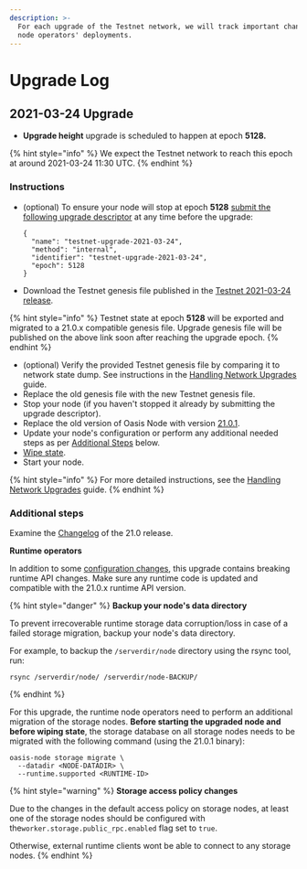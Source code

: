 ```yaml
---
description: >-
  For each upgrade of the Testnet network, we will track important changes for
  node operators' deployments.
---
```


# Upgrade Log

## 2021-03-24 Upgrade

* **Upgrade height** upgrade is scheduled to happen at epoch **5128.**

{% hint style="info" %}
We expect the Testnet network to reach this epoch at around 2021-03-24 11:30 UTC.
{% endhint %}

### Instructions

* \(optional\) To ensure your node will stop at epoch **5128** [submit the following upgrade descriptor](../../run-a-node/maintenance-guides/handling-network-upgrades.md#stop-the-node-at-specific-epoch) at any time before the upgrade: 

  ```text
  {
    "name": "testnet-upgrade-2021-03-24",
    "method": "internal",
    "identifier": "testnet-upgrade-2021-03-24",
    "epoch": 5128
  }
  ```

* Download the Testnet genesis file published in the [Testnet 2021-03-24 release](https://github.com/oasisprotocol/testnet-artifacts/releases/tag/2021-03-24).

{% hint style="info" %}
Testnet state at epoch **5128** will be exported and migrated to a 21.0.x compatible genesis file. Upgrade genesis file will be published on the above link soon after reaching the upgrade epoch.
{% endhint %}

* \(optional\) Verify the provided Testnet genesis file by comparing it to network state dump. See instructions in the [Handling Network Upgrades](../../run-a-node/maintenance-guides/handling-network-upgrades.md#download-and-verify-the-provided-genesis-file) guide.
* Replace the old genesis file with the new Testnet genesis file.
* Stop your node \(if you haven't stopped it already by submitting the upgrade descriptor\).
* Replace the old version of Oasis Node with version [21.0.1](https://github.com/oasisprotocol/oasis-core/releases/tag/v21.0.1).
* Update your node's configuration or perform any additional needed steps as per [Additional Steps](./#additional-steps) below.
* [Wipe state](../../run-a-node/maintenance-guides/wiping-node-state.md#state-wipe-and-keep-node-identity).
* Start your node.

{% hint style="info" %}
For more detailed instructions, see the [Handling Network Upgrades](../../run-a-node/maintenance-guides/handling-network-upgrades.md) guide.
{% endhint %}

### Additional steps

Examine the [Changelog](https://github.com/oasisprotocol/oasis-core/blob/v21.0.1/CHANGELOG.md#210-2021-03-18) of the 21.0 release.

**Runtime operators**

In addition to some [configuration changes](https://github.com/oasisprotocol/oasis-core/blob/v21.0.1/CHANGELOG.md#configuration-changes), this upgrade contains breaking runtime API changes. Make sure any runtime code is updated and compatible with the 21.0.x runtime API version.

{% hint style="danger" %}
**Backup your node's data directory**

To prevent irrecoverable runtime storage data corruption/loss in case of a failed storage migration, backup your node's data directory.

For example, to backup the `/serverdir/node` directory using the rsync tool, run:

```text
rsync /serverdir/node/ /serverdir/node-BACKUP/
```
{% endhint %}

For this upgrade, the runtime node operators need to perform an additional migration of the storage nodes. **Before starting the upgraded node and before wiping state**, the storage database on all storage nodes needs to be migrated with the following command \(using the 21.0.1 binary\):

```text
oasis-node storage migrate \
  --datadir <NODE-DATADIR> \
  --runtime.supported <RUNTIME-ID>
```

{% hint style="warning" %}
**Storage access policy changes**

Due to the changes in the default access policy on storage nodes, at least one of the storage nodes should be configured with the`worker.storage.public_rpc.enabled` flag set to `true`.

Otherwise, external runtime clients wont be able to connect to any storage nodes.
{% endhint %}

